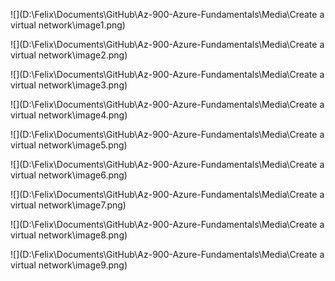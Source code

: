 ![](D:\Felix\Documents\GitHub\Az-900-Azure-Fundamentals\Media\Create a virtual network\image1.png)

![](D:\Felix\Documents\GitHub\Az-900-Azure-Fundamentals\Media\Create a virtual network\image2.png)

![](D:\Felix\Documents\GitHub\Az-900-Azure-Fundamentals\Media\Create a virtual network\image3.png)

![](D:\Felix\Documents\GitHub\Az-900-Azure-Fundamentals\Media\Create a virtual network\image4.png)

![](D:\Felix\Documents\GitHub\Az-900-Azure-Fundamentals\Media\Create a virtual network\image5.png)

![](D:\Felix\Documents\GitHub\Az-900-Azure-Fundamentals\Media\Create a virtual network\image6.png)

![](D:\Felix\Documents\GitHub\Az-900-Azure-Fundamentals\Media\Create a virtual network\image7.png)

![](D:\Felix\Documents\GitHub\Az-900-Azure-Fundamentals\Media\Create a virtual network\image8.png)

![](D:\Felix\Documents\GitHub\Az-900-Azure-Fundamentals\Media\Create a virtual network\image9.png)